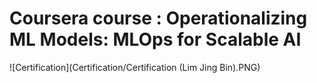 # Coursera course : Operationalizing ML Models: MLOps for Scalable AI
![Certification](Certification/Certification (Lim Jing Bin).PNG)
